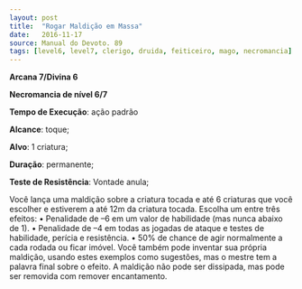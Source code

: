 ```yaml
---
layout: post
title:  "Rogar Maldição em Massa"
date:   2016-11-17
source: Manual do Devoto. 89
tags: [level6, level7, clerigo, druida, feiticeiro, mago, necromancia]
---
```


**Arcana 7/Divina 6**

**Necromancia de nível 6/7**

**Tempo de Execução**: ação padrão

**Alcance**: toque;

**Alvo**: 1 criatura;

**Duração**: permanente;

**Teste de Resistência**: Vontade anula;

Você lança uma maldição sobre a criatura tocada e até 6 criaturas que você escolher e estiverem a até 12m da criatura tocada. 
Escolha um entre três efeitos:
• Penalidade de –6 em um valor de habilidade (mas nunca abaixo de 1).
• Penalidade de –4 em todas as jogadas de ataque e testes de habilidade, perícia 
e resistência.
• 50% de chance de agir normalmente 
a cada rodada ou ficar imóvel.
Você também pode inventar sua própria maldição, usando estes exemplos como 
sugestões, mas o mestre tem a palavra final 
sobre o efeito. A maldição não pode ser dissipada, mas pode ser removida com remover 
encantamento.
